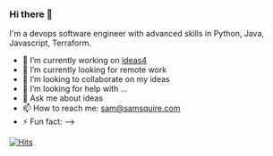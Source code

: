 ### Hi there 👋

I'm a devops software engineer with advanced skills in Python, Java, Javascript, Terraform.

- 🔭 I’m currently working on [ideas4](https://github.com/samsquire/ideas4)
- 🌱 I’m currently looking for remote work
- 👯 I’m looking to collaborate on my ideas
- 🤔 I’m looking for help with ...
- 💬 Ask me about ideas
- 📫 How to reach me: sam@samsquire.com
- ⚡ Fun fact: 
-->

[![Hits](https://hits.seeyoufarm.com/api/count/incr/badge.svg?url=https%3A%2F%2Fgithub.com%2Fsamsquire%2Fsamsquire&count_bg=%2379C83D&title_bg=%23555555&icon=&icon_color=%23E7E7E7&title=hits&edge_flat=false)](https://hits.seeyoufarm.com)
